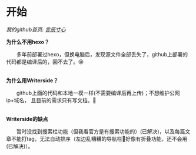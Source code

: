 # 开始

<!--Writerside adds this topic when you create a new documentation project.
You can use it as a sandbox to play with Writerside features, and remove it from the TOC when you don't need it anymore.-->



*我的github首页:  [言辰寸心](https://github.com/codeduang)*
  


**为什么不用hexo？**
<p></p>
&emsp;&emsp;多年前部署过hexo，但换电脑后，发现源文件全部丢失了，github上部署的代码都是编译后的，回不去了。😢
<br></br>

**为什么用Writerside？**
<p></p>
&emsp;&emsp;github上面的代码和本地一模一样(不需要编译后再上传)；不想维护公网ip+域名，
且目前的需求只有写文档。🤔
<br></br>

**Writerside的缺点**
<p></p>
&emsp;&emsp;暂时没找到搜索栏功能（但我看官方是有搜索功能的）(已解决)，以及每篇文章不能打tag，无法自动排序（左边乱糟糟的导航栏🤕好像有折叠功能，还不会用(已解决)）。
<br></br>



 